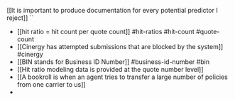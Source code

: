 [[It is important to produce documentation for every potential predictor I reject]]
``

- [[hit ratio = hit count per quote count]] #hit-ratios #hit-count  #quote-count 
- [[Cinergy has attempted submissions that are blocked by the system]] #cinergy
- [[BIN stands for Business ID Number]] #business-id-number #bin
- [[Hit ratio modeling data is provided at the quote number level]] 
- [[A bookroll is when an agent tries to transfer a large number of policies from one carrier to us]] 
- 